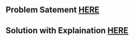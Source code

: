 ## Problem Satement [HERE](https://www.hackerrank.com/challenges/winning-lottery-ticket)

## Solution with Explaination [HERE](https://mmzeynalli.dev/posts/dsa/hackerrank/winning-lottery-ticket/)
